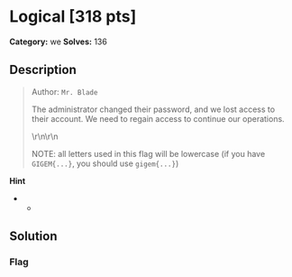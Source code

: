 # Logical [318 pts]

**Category:** we
**Solves:** 136

## Description
><p>Author: <code>Mr. Blade</code></p><p>The administrator changed their password, and we lost access to their account. We need to regain access to continue our operations.</p>\r\n\r\n<p>NOTE: all letters used in this flag will be lowercase (if you have <code>GIGEM{...}</code>, you should use <code>gigem{...}</code>)</p>

**Hint**
* -

## Solution

### Flag

